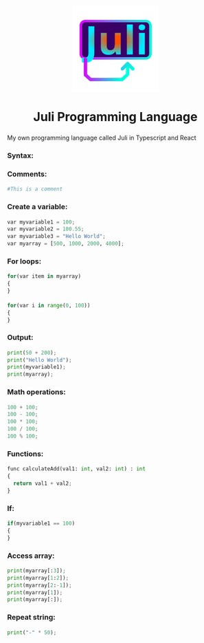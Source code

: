  <p align="center">
    <img src="images/icon.svg" height="200px" width="auto" alt="alternate text">
 </p>
 <h1  align="center">Juli Programming Language</h1>
 
 ###
 
My own programming language called Juli in Typescript and React

### Syntax:

### Comments:
```py
#This is a comment
```

### Create a variable:
```py
var myvariable1 = 100;
var myvariable2 = 100.55;
var myvariable3 = "Hello World";
var myarray = [500, 1000, 2000, 4000];
```
### For loops:
```py
for(var item in myarray)
{
}

for(var i in range(0, 100))
{
}
```

### Output:
```py
print(50 + 200);
print("Hello World");
print(myvariable1);
print(myarray);
```

### Math operations:
```py
100 + 100;
100 - 100;
100 * 100;
100 / 100;
100 % 100;
```

### Functions:
```py
func calculateAdd(val1: int, val2: int) : int
{
  return val1 + val2;
}
```

### If:
```py
if(myvariable1 == 100)
{
}
```

### Access array:
```py
print(myarray[:3]);
print(myarray[1:2]);
print(myarray[2:-1]);
print(myarray[1]);
print(myarray[:]);
```

### Repeat string:
```py
print("-" * 50);
```

